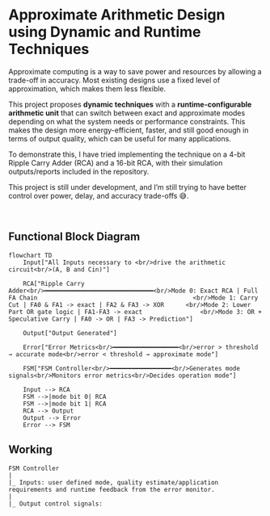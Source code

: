 # Approximate Arithmetic Design using Dynamic and Runtime Techniques
Approximate computing is a way to save power and resources by allowing a trade-off in accuracy. Most existing designs use a fixed level of approximation, which makes them less flexible.

This project proposes **dynamic techniques** with a **runtime-configurable arithmetic unit** that can switch between exact and approximate modes depending on what the system needs or performance constraints. This makes the design more energy-efficient, faster, and still good enough in terms of output quality, which can be useful for many applications.


To demonstrate this, I have tried implementing the technique on a 4-bit Ripple Carry Adder (RCA) and a 16-bit RCA, with their simulation outputs/reports included in the repository.

This project is still under development, and I’m still trying to have better control over power, delay, and accuracy trade-offs 😅.

<br>

## Functional Block Diagram

```mermaid
flowchart TD
    Input["All Inputs necessary to <br/>drive the arithmetic circuit<br/>(A, B and Cin)"]
    
    RCA["Ripple Carry Adder<br/>━━━━━━━━━━━━━━━━━━━━━━━━━━━━━━<br/>Mode 0: Exact RCA | Full FA Chain                                           <br/>Mode 1: Carry Cut | FA0 & FA1 -> exact | FA2 & FA3 -> XOR      <br/>Mode 2: Lower Part OR gate logic | FA1-FA3 -> exact                <br/>Mode 3: OR + Speculative Carry | FA0 -> OR | FA3 -> Prediction"]
    
    Output["Output Generated"]
    
    Error["Error Metrics<br/>━━━━━━━━━━━━━━━━━━<br/>error > threshold → accurate mode<br/>error < threshold → approximate mode"]
    
    FSM["FSM Controller<br/>━━━━━━━━━━━━━━━━━<br/>Generates mode signals<br/>Monitors error metrics<br/>Decides operation mode"]
    
    Input --> RCA
    FSM -->|mode bit 0| RCA
    FSM -->|mode bit 1| RCA
    RCA --> Output
    Output --> Error
    Error --> FSM
```

## Working
```
FSM Controller
|
|_ Inputs: user defined mode, quality estimate/application requirements and runtime feedback from the error monitor.
|
|_ Output control signals: 
```
    

